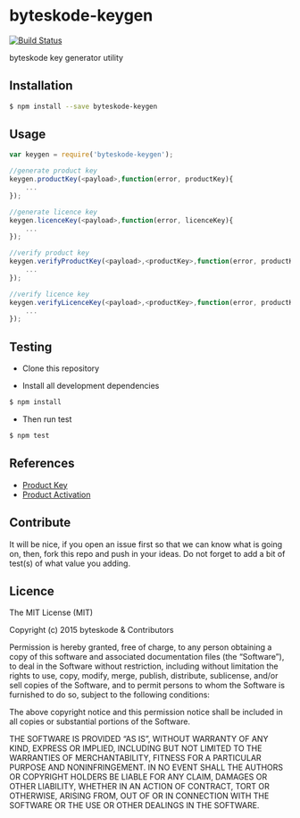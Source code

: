 byteskode-keygen
=====================

[![Build Status](https://travis-ci.org/byteskode/byteskode-keygen.svg?branch=master)](https://travis-ci.org/byteskode/byteskode-keygen)

byteskode key generator utility

## Installation
```sh
$ npm install --save byteskode-keygen
```

## Usage

```javascript
var keygen = require('byteskode-keygen');

//generate product key
keygen.productKey(<payload>,function(error, productKey){
    ...
});

//generate licence key
keygen.licenceKey(<payload>,function(error, licenceKey){
    ...
});

//verify product key
keygen.verifyProductKey(<payload>,<productKey>,function(error, productKey){
    ...
});

//verify licence key
keygen.verifyLicenceKey(<payload>,<productKey>,function(error, productKey){
    ...
});
```

## Testing
* Clone this repository

* Install all development dependencies
```sh
$ npm install
```

* Then run test
```sh
$ npm test
```

## References
- [Product Key](https://en.wikipedia.org/wiki/Product_key)
- [Product Activation](https://en.wikipedia.org/wiki/Product_activation)

## Contribute
It will be nice, if you open an issue first so that we can know what is going on, then, fork this repo and push in your ideas. Do not forget to add a bit of test(s) of what value you adding.

## Licence
The MIT License (MIT)

Copyright (c) 2015 byteskode & Contributors

Permission is hereby granted, free of charge, to any person obtaining a copy of this software and associated documentation files (the “Software”), to deal in the Software without restriction, including without limitation the rights to use, copy, modify, merge, publish, distribute, sublicense, and/or sell copies of the Software, and to permit persons to whom the Software is furnished to do so, subject to the following conditions:

The above copyright notice and this permission notice shall be included in all copies or substantial portions of the Software.

THE SOFTWARE IS PROVIDED “AS IS”, WITHOUT WARRANTY OF ANY KIND, EXPRESS OR IMPLIED, INCLUDING BUT NOT LIMITED TO THE WARRANTIES OF MERCHANTABILITY, FITNESS FOR A PARTICULAR PURPOSE AND NONINFRINGEMENT. IN NO EVENT SHALL THE AUTHORS OR COPYRIGHT HOLDERS BE LIABLE FOR ANY CLAIM, DAMAGES OR OTHER LIABILITY, WHETHER IN AN ACTION OF CONTRACT, TORT OR OTHERWISE, ARISING FROM, OUT OF OR IN CONNECTION WITH THE SOFTWARE OR THE USE OR OTHER DEALINGS IN THE SOFTWARE. 